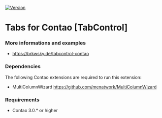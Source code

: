 [![Version](http://img.shields.io/packagist/v/christianbarkowsky/tabcontrol.svg?style=flat-square)](https://packagist.org/packages/christianbarkowsky/tabcontrol)

# Tabs for Contao [TabControl]

### More informations and examples

* https://brkwsky.de/tabcontrol-contao

### Dependencies
The following Contao extensions are required to run this extension:

* MultiColumnWizard https://github.com/menatwork/MultiColumnWizard

### Requirements
* Contao 3.0.* or higher
